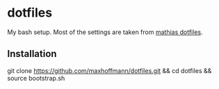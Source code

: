 dotfiles
========

My bash setup. Most of the settings are taken from [mathias dotfiles](https://github.com/mathiasbynens/dotfiles).

Installation
------------
git clone https://github.com/maxhoffmann/dotfiles.git && cd dotfiles && source bootstrap.sh
